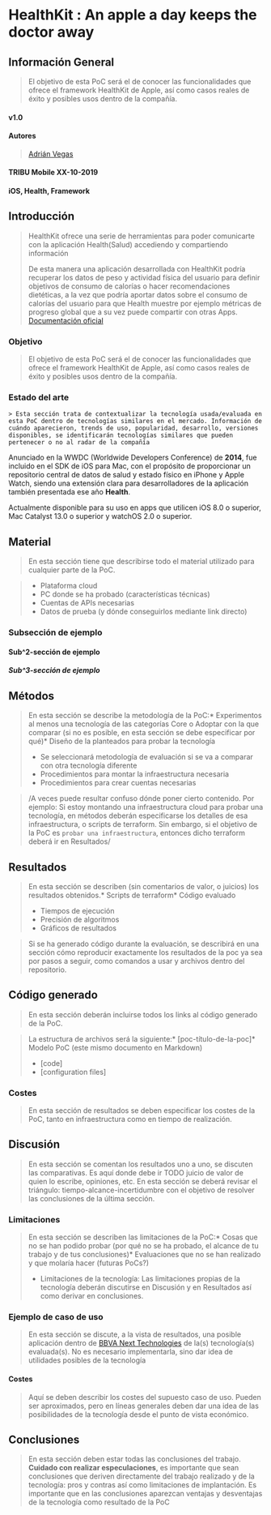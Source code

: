 # HealthKit : An apple a day keeps the doctor away
## Información General
> El objetivo de esta PoC será el de conocer las funcionalidades que ofrece el framework HealthKit de Apple, así como casos reales de éxito y posibles usos dentro de la compañía.  

#### v1.0

#### Autores
> [Adrián Vegas](mailto:adrian.vegas.next@bbva.com)  

#### TRIBU Mobile XX-10-2019

#### iOS, Health, Framework

## Introducción
> HealthKit ofrece una serie de herramientas para poder comunicarte con la aplicación Health(Salud) accediendo y compartiendo información  
>   
> De esta manera una aplicación desarrollada con HealthKit podría recuperar los datos de peso y actividad física del usuario para definir objetivos de consumo de calorías o hacer recomendaciones dietéticas, a la vez que podría aportar datos sobre el consumo de calorías del usuario para que Health muestre por ejemplo métricas de progreso global que a su vez puede compartir con otras Apps.  
> [Documentación oficial](https://developer.apple.com/documentation/healthkit)  

### Objetivo

> El objetivo de esta PoC será el de conocer las funcionalidades que ofrece el framework HealthKit de Apple, así como casos reales de éxito y posibles usos dentro de la compañía.  

### Estado del arte

```
> Esta sección trata de contextualizar la tecnología usada/evaluada en esta PoC dentro de tecnologías similares en el mercado. Información de cuándo aparecieron, trends de uso, popularidad, desarrollo, versiones disponibles, se identificarán tecnologías similares que pueden pertenecer o no al radar de la compañía
```

Anunciado en  la WWDC (Worldwide Developers Conference) de **2014**, fue incluido en el SDK de iOS para Mac, con el propósito de proporcionar un repositorio central de datos de salud y estado físico en iPhone y Apple Watch, siendo una extensión clara para desarrolladores de la aplicación también presentada ese año **Health**.    

Actualmente disponible para su uso en apps que utilicen iOS 8.0 o superior, Mac Catalyst 13.0 o superior y watchOS 2.0 o superior.


## Material
> En esta sección tiene que describirse todo el material utilizado para cualquier parte de la PoC.  

> * Plataforma cloud  
> * PC donde se ha probado (características técnicas)  
> * Cuentas de APIs necesarias  
> * Datos de prueba (y dónde conseguirlos mediante link directo)  

### Subsección de ejemplo
#### Sub^2-sección de ejemplo
##### Sub^3-sección de ejemplo

## Métodos
> En esta sección se describe la metodología de la PoC:* Experimentos al menos una tecnología de las categorías Core o Adoptar con la que comparar (si no es posible, en esta sección se debe especificar por qué)* Diseño de la planteados para probar la tecnología  
> * Se seleccionará metodología de evaluación si se va a comparar con otra tecnología diferente  
> * Procedimientos para montar la infraestructura necesaria  
> * Procedimientos para crear cuentas necesarias  

> /A veces puede resultar confuso dónde poner cierto contenido. Por ejemplo: Si estoy montando una infraestructura cloud para probar una tecnología, en métodos deberán especificarse los detalles de esa infraestructura, o scripts de terraform. Sin embargo, si el objetivo de la PoC es `probar una infraestructura`, entonces dicho terraform deberá ir en Resultados/  

## Resultados
> En esta sección se describen (sin comentarios de valor, o juicios) los resultados obtenidos.* Scripts de terraform* Código evaluado  
> * Tiempos de ejecución  
> * Precisión de algoritmos  
> * Gráficos de resultados  

> Si se ha generado código durante la evaluación, se describirá en una sección cómo reproducir exactamente los resultados de la poc ya sea por pasos a seguir, como comandos a usar y archivos dentro del repositorio.  

## Código generado
> En esta sección deberán incluirse todos los links al código generado de la PoC.  

> La estructura de archivos será la siguiente:* [poc-título-de-la-poc]* Modelo PoC (este mismo documento en Markdown)  
> * [code]  
> * [configuration files]  

### Costes
> En esta sección de resultados se deben especificar los costes de la PoC, tanto en infraestructura como en tiempo de realización.  

## Discusión
> En esta sección se comentan los resultados uno a uno, se discuten las comparativas. Es aquí donde debe ir TODO juicio de valor de quien lo escribe, opiniones, etc. En esta sección se deberá revisar el triángulo: tiempo-alcance-incertidumbre con el objetivo de resolver las conclusiones de la última sección.  

### Limitaciones
> En esta sección se describen las limitaciones de la PoC:* Cosas que no se han podido probar (por qué no se ha probado, el alcance de tu trabajo y de tus conclusiones)* Evaluaciones que no se han realizado y que molaría hacer (futuras PoCs?)  
> * Limitaciones de la tecnología: Las limitaciones propias de la tecnología deberán discutirse en Discusión y en Resultados así como derivar en conclusiones.  

### Ejemplo de caso de uso
> En esta sección se discute, a la vista de resultados, una posible aplicación dentro de [BBVA Next Technologies](https://www.bbvanexttechnologies.com/) de la(s) tecnología(s) evaluada(s). No es necesario implementarla, sino dar idea de utilidades posibles de la tecnología  

#### Costes
> Aquí se deben describir los costes del supuesto caso de uso. Pueden ser aproximados, pero en líneas generales deben dar una idea de las posibilidades de la tecnología desde el punto de vista económico.  

## Conclusiones
> En esta sección deben estar todas las conclusiones del trabajo. **Cuidado con realizar especulaciones**, es importante que sean conclusiones que deriven directamente del trabajo realizado y de la tecnología: pros y contras así como limitaciones de implantación. Es importante que en las conclusiones aparezcan ventajas y desventajas de la tecnología como resultado de la PoC  
